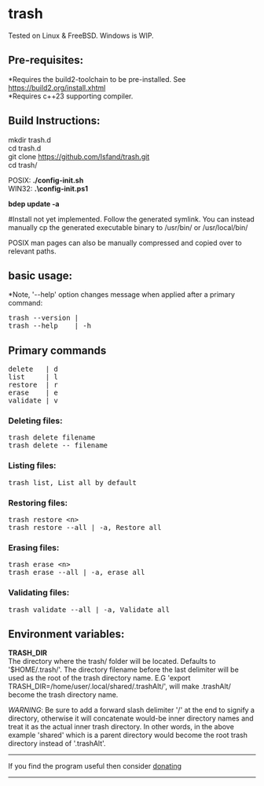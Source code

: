 # **trash**

Tested on Linux & FreeBSD. Windows is WIP.

## **Pre-requisites:**
*Requires the build2-toolchain to be pre-installed. See https://build2.org/install.xhtml \
*Requires c++23 supporting compiler.

## **Build Instructions:**

mkdir trash.d \
cd trash.d \
git clone https://github.com/Isfand/trash.git \
cd trash/

POSIX: **./config-init.sh**\
WIN32: **.\config-init.ps1**

**bdep update -a**

#Install not yet implemented. Follow the generated symlink. You can instead manually cp the generated executable binary to /usr/bin/ or /usr/local/bin/

POSIX man pages can also be manually compressed and copied over to relevant paths.

## **basic usage:**
*Note, '--help' option changes message when applied after a primary command:
<pre>
trash --version | 
trash --help    | -h
</pre>

## **Primary commands**

<pre>
delete   | d
list     | l
restore  | r
erase    | e
validate | v
</pre>

### Deleting files:
<pre>
trash delete filename
trash delete -- filename
</pre>

### Listing files:
<pre>
trash list, List all by default
</pre>

### Restoring files:
<pre>
trash restore &lt;n&gt;
trash restore --all | -a, Restore all
</pre>

### Erasing files:
<pre>
trash erase &lt;n&gt;
trash erase --all | -a, erase all
</pre>

### Validating files:
<pre>
trash validate --all | -a, Validate all
</pre>

## **Environment variables:**
**TRASH_DIR**\
The directory where the trash/ folder will be located. Defaults to '$HOME/.trash/'. The directory filename before the last delimiter will be used as the root of the trash directory name.
E.G 'export TRASH_DIR=/home/user/.local/shared/.trashAlt/', will make .trashAlt/ become the trash directory name.

*WARNING*: Be sure to add a forward slash delimiter '/' at the end to signify a directory, otherwise it will concatenate would-be inner directory names and treat it as the actual inner trash directory. In other words, in the above example 'shared' which is a parent directory would become the root trash directory instead of '.trashAlt'.

---

If you find the program useful then consider [donating](https://www.paypal.com/donate/?hosted_button_id=ZP93X3GYEJBA4)

---
